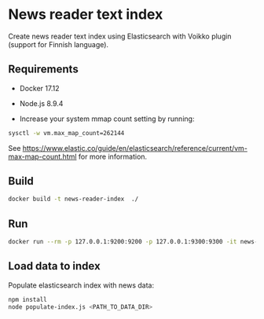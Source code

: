 # News reader text index

Create news reader text index using Elasticsearch with Voikko plugin (support for Finnish language).

## Requirements

- Docker 17.12
- Node.js 8.9.4

- Increase your system mmap count setting by running:

```bash
sysctl -w vm.max_map_count=262144
```

See https://www.elastic.co/guide/en/elasticsearch/reference/current/vm-max-map-count.html for more information.

## Build

```bash
docker build -t news-reader-index  ./
```

## Run

```bash
docker run --rm -p 127.0.0.1:9200:9200 -p 127.0.0.1:9300:9300 -it news-reader-index:latest
```
## Load data to index

Populate elasticsearch index with news data:

```bash
npm install
node populate-index.js <PATH_TO_DATA_DIR>
```
